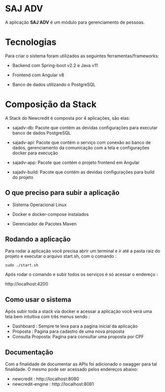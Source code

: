 # SAJ ADV

A aplicação **SAJ ADV** é um módulo para gerenciamento de pessoas.

# Tecnologias

Para criar o sistema foram utilizados as seguintes ferramentas/frameworks:

- Backend com Spring-boot v2.2 e Java v11

- Frontend com Angular v8

- Banco de dados utilizando o PostgreSQL

# Composição da Stack

A Stack do Newcredit é composta por 4 aplicações, são elas:

- sajadv-db: Pacote que contém as devidas configurações para executar banco de dados PostgreSQL

- sajadv-api: Pacote que contém o serviço com conexão ao banco de dados, gerenciamento da comunicação com a tela e configurações docker para execução

- sajadv-app: Pacote que contém o projeto frontend em Angular

- sajadv-build: Pacote que contém as devidas configurações para build do projeto

## O que preciso para subir a aplicação

- Sistema Operacional Linux

- Docker e docker-compose instalados

- Gerenciador de Pacotes Maven

## Rodando a aplicação

Para rodar a aplicação você precisa abrir um terminal e ir até a pasta raiz do projeto e executar o arquivo start.sh, com o comando :

`sudo ./start.sh`

Após rodar o comando e subir todos os serviços é só acessar o endereço :

http://localhost:4200

## Como usar o sistema
Após subir toda a stack via docker e acessar a aplicação você verá uma tela bem intuitiva com três menus sendo :
- Dashboard : Sempre te leva para a pagina inicial da aplicação
- Proposta : Pagina para cadastro de uma nova proposta
- Consulta Proposta: Pagina para consultar uma proposta por CPF

## Documentação
Com a finalidade de documentar as APIs foi adicionado o swagger para tal finalidade. O mesmo pode ser acessado pelos endereços abaixo:

- newcredit : http://localhost:8080
- newcredit-engine : http://localhost:8081
